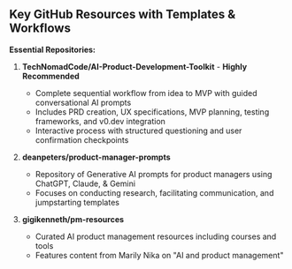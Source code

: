 ## Key GitHub Resources with Templates & Workflows

**Essential Repositories:**

1. **TechNomadCode/AI-Product-Development-Toolkit** - **Highly Recommended**
    
    - Complete sequential workflow from idea to MVP with guided conversational AI prompts
    - Includes PRD creation, UX specifications, MVP planning, testing frameworks, and v0.dev integration
    - Interactive process with structured questioning and user confirmation checkpoints
2. **deanpeters/product-manager-prompts**
    
    - Repository of Generative AI prompts for product managers using ChatGPT, Claude, & Gemini
    - Focuses on conducting research, facilitating communication, and jumpstarting templates
3. **gigikenneth/pm-resources**
    
    - Curated AI product management resources including courses and tools
    - Features content from Marily Nika on "AI and product management"
